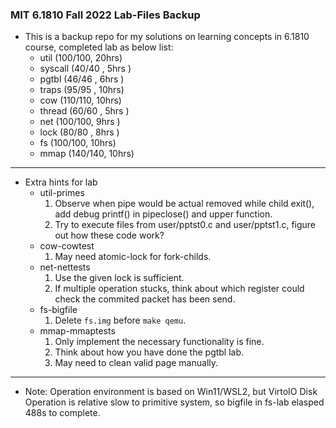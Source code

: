 ### MIT 6.1810 Fall 2022 Lab-Files Backup

* This is a backup repo for my solutions on learning concepts in 6.1810 course, completed lab as below list:
    * util    (100/100, 20hrs)
    * syscall (40/40  , 5hrs )
    * pgtbl   (46/46  , 6hrs )
    * traps   (95/95  , 10hrs)
    * cow     (110/110, 10hrs)
    * thread  (60/60  , 5hrs )
    * net     (100/100, 9hrs )
    * lock    (80/80  , 8hrs )
    * fs      (100/100, 10hrs)
    * mmap    (140/140, 10hrs)

------

* Extra hints for lab
    * util-primes
        1. Observe when pipe would be actual removed while child exit(), add debug printf() in pipeclose() and upper function.
        2. Try to execute files from user/pptst0.c and user/pptst1.c, figure out how these code work?
    * cow-cowtest
        1. May need atomic-lock for fork-childs.
    * net-nettests
        1. Use the given lock is sufficient.
        2. If multiple operation stucks, think about which register could check the commited packet has been send.
    * fs-bigfile
        1. Delete `fs.img` before `make qemu`.
    * mmap-mmaptests
        1. Only implement the necessary functionality is fine.
        2. Think about how you have done the pgtbl lab.
        3. May need to clean valid page manually.

------

* Note: Operation environment is based on Win11/WSL2, but VirtoIO Disk Operation is relative slow to primitive system, so bigfile in fs-lab elasped 488s to complete.